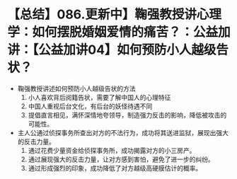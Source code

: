 # 【总结】086.更新中】鞠强教授讲心理学：如何摆脱婚姻爱情的痛苦？：公益加讲：【公益加讲04】如何预防小人越级告状？

-   鞠强教授讲述如何预防小人越级告状的方法
    1.  小人喜欢背后阅籍告状，需要了解中国人的心理特征
    2.  中国人重视后台文化，有后台的妖怪待遇不同
    3.  提倡直言相见，满怀深情地夸领导，制造强力反击的影响，降低被攻击的可能性。
-   主人公通过侦探事务所查出对方的不法行为，成功将其送进监狱，展现出强大的反击力量。
    1.  通过花费少量资金给侦探事务所，成功揭露对方的小三房产。
    2.  通过展现强大的反击力量，让对方感到害怕，避免了进一步的纠纷。
    3.  通过形成强烈的印象，成功降低了对方越级高硬膜估计的概率。